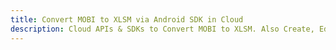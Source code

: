 ---title: Convert MOBI to XLSM via Android SDK in Clouddescription: Cloud APIs & SDKs to Convert MOBI to XLSM. Also Create, Edit & Render Microsoft Word & OpenOffice documents in the Cloud.---